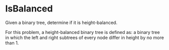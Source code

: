 # IsBalanced

Given a binary tree, determine if it is height-balanced.

For this problem, a height-balanced binary tree is defined as: a binary tree in which the left and right subtrees of every node differ in height by no more than 1.
